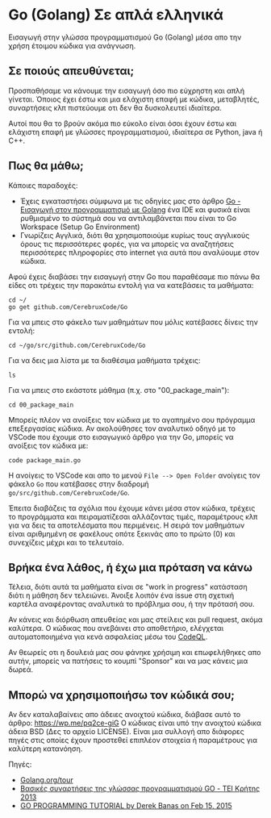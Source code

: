 # Go (Golang) Σε απλά ελληνικά
Εισαγωγή στην γλώσσα προγραμματισμού Go (Golang) μέσα απο την χρήση έτοιμου κώδικα για ανάγνωση.

## Σε ποιούς απευθύνεται;

Προσπαθήσαμε να κάνουμε την εισαγωγή όσο πιο εύχρηστη και απλή γίνεται. 
Όποιος έχει έστω και μια ελάχιστη επαφή με κώδικα, μεταβλητές, συναρτήσεις κλπ πιστεύουμε οτι δεν θα δυσκολευτεί ιδιαίτερα.

Αυτοί που θα το βρούν ακόμα πιο εύκολο είναι όσοι έχουν έστω και ελάχιστη επαφή με γλώσσες προγραμματισμού, ιδιαίτερα σε Python, java ή C++.

## Πως θα μάθω;

Κάποιες παραδοχές:
- Έχεις εγκαταστήσει σύμφωνα με τις οδηγίες μας στο άρθρο [Go - Εισαγωγή στον προγραμματισμό με Golang](https://cerebrux.net/2020/04/08/go-%cf%80%cf%81%ce%bf%ce%b3%cf%81%ce%b1%ce%bc%ce%bc%ce%b1%cf%84%ce%b9%cf%83%ce%bc%cf%8c%cf%82-golang/) ένα IDE και
φυσικά είναι ρυθμισμένο το σύστημά σου να αντιλαμβάνεται που είναι το Go Workspace (Setup Go Environment)
- Γνωρίζεις Αγγλικά, διότι θα χρησιμοποιούμε κυρίως τους αγγλικούς όρους τις περισσότερες φορές, για να μπορείς να αναζητήσεις περισσότερες πληροφορίες στο internet για αυτά που αναλύουμε στον κώδικα.

Αφού έχεις διαβάσει την εισαγωγή στην Go που παραθέσαμε πιο πάνω θα είδες οτι τρέχεις την παρακάτω εντολή για να κατεβάσεις τα μαθήματα:

```
cd ~/
go get github.com/CerebruxCode/Go
```
Για να μπεις στο φάκελο των μαθημάτων που μόλις κατέβασες δίνεις την εντολή:
```
cd ~/go/src/github.com/CerebruxCode/Go
```
Για να δεις μια λίστα με τα διαθέσιμα μαθήματα τρέχεις:
```
ls
```
Για να μπεις στο εκάστοτε μάθημα (π.χ. στο "00_package_main"):
```
cd 00_package_main
```
Μπορείς πλέον να ανοίξεις τον κώδικα με το αγαπημένο σου πρόγραμμα επεξεργασίας κώδικα. Αν ακολούθησες τον αναλυτικό οδηγό με το VSCode που έχουμε στο εισαγωγικό άρθρο για την Go, μπορείς να ανοίξεις τον κώδικα με:
```
code package_main.go
```
Η ανοίγεις το VSCode και απο το μενού `File --> Open Folder` ανοίγεις τον φάκελο `Go` που κατέβασες στην διαδρομή `go/src/github.com/CerebruxCode/Go`. 

Έπειτα διαβάζεις τα σχόλια που έχουμε κάνει μέσα στον κώδικα, τρέχεις το προγράμματα και πειραματίζεσαι αλλάζοντας τιμές, παραμέτρους κλπ για να δεις τα αποτελέσματα που περιμένεις. Η σειρά τον μαθημάτων είναι αριθμημένη σε φακέλους οπότε ξεκινάς απο το πρώτο (0) και συνεχίζεις μέχρι και το τελευταίο.

## Βρήκα ένα λάθος, ή έχω μια πρόταση να κάνω

Τέλεια, διότι αυτά τα μαθήματα είναι σε "work in progress" κατάσταση διότι η μάθηση δεν τελειώνει.
Άνοιξε λοιπόν ένα issue στη σχετική καρτέλα αναφέροντας αναλυτικά το πρόβλημα σου, ή την πρότασή σου. 

Αν κάνεις και διόρθωση απευθείας και μας στείλεις και pull request, ακόμα καλύτερα. Ο κώδικας που ανεβάινει στο αποθετήριο, ελέγχεται αυτοματοποιημένα για κενά ασφαλείας μέσω του [CodeQL](https://github.com/github/codeql-action).

Αν θεωρείς οτι η δουλειά μας σου φάνηκε χρήσιμη και επωφελήθηκες απο αυτήν, μπορείς να πατήσεις το κουμπί "Sponsor" και να μας κάνεις μια δωρεά.

## Μπορώ να χρησιμοποιήσω τον κώδικά σου;

Αν δεν καταλαβαίνεις απο άδειες ανοιχτού κώδικα, διάβασε αυτό το άρθρο: https://wp.me/pq2ce-giG
Ο κώδικας είναι υπό την ανοιχτού κώδικα άδεια BSD (Δες το αρχείο LICENSE). 
Είναι μια συλλογή απο διάφορες πηγές στις οποίες έχουν προστεθεί επιπλέον στοιχεία ή παραμέτρους για καλύτερη κατανόηση.

Πηγές:

* [Golang.org/tour](https://tour.golang.org/welcome/1)
* [Βασικές συναρτήσεις της γλώσσας προγραμματισμού GO - ΤΕΙ Κρήτης 2013](http://nefeli.lib.teicrete.gr/browse/sefe/hlk/2013/MoutzourisGeorgios,ZacharakisKonstantinos/attached-document-1372933587-47018-10437/MoutzourisGeorgios_ZacharakisKonstantinos2013.pdf)
* [GO PROGRAMMING TUTORIAL by Derek Banas on Feb 15, 2015](https://web.archive.org/web/20200120114047/https://www.newthinktank.com/2015/02/go-programming-tutorial/)
